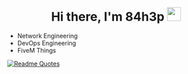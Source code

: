 <h1 align="center">Hi there, I'm 84h3p <img src="https://github.com/blackcater/blackcater/raw/main/images/Hi.gif" height="32"/></h1> </h1>

  - Network Engineering
  - DevOps Engineering
  - FiveM Things

[![Readme Quotes](https://quotes-github-readme.vercel.app/api?type=horizontal&theme=dark)](https://github.com/piyushsuthar/github-readme-quotes)

<!---
84h3p/84h3p is a ✨ special ✨ repository because its `README.md` (this file) appears on your GitHub profile.
You can click the Preview link to take a look at your changes.
--->

